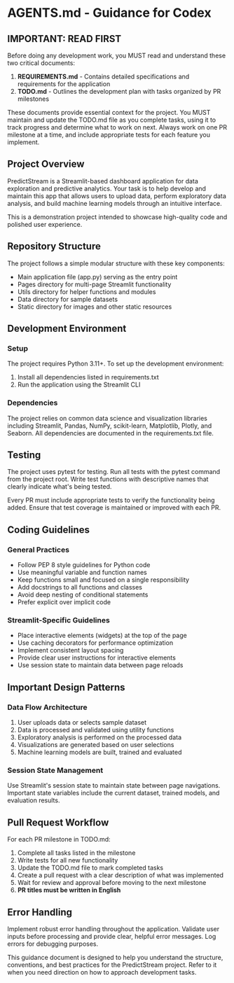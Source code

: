 # AGENTS.md - Guidance for Codex

## IMPORTANT: READ FIRST

Before doing any development work, you MUST read and understand these two critical documents:

1. **REQUIREMENTS.md** - Contains detailed specifications and requirements for the application
2. **TODO.md** - Outlines the development plan with tasks organized by PR milestones

These documents provide essential context for the project. You MUST maintain and update the TODO.md file as you complete tasks, using it to track progress and determine what to work on next. Always work on one PR milestone at a time, and include appropriate tests for each feature you implement.

## Project Overview

PredictStream is a Streamlit-based dashboard application for data exploration and predictive analytics. Your task is to help develop and maintain this app that allows users to upload data, perform exploratory data analysis, and build machine learning models through an intuitive interface.

This is a demonstration project intended to showcase high-quality code and polished user experience.

## Repository Structure

The project follows a simple modular structure with these key components:
- Main application file (app.py) serving as the entry point
- Pages directory for multi-page Streamlit functionality
- Utils directory for helper functions and modules
- Data directory for sample datasets
- Static directory for images and other static resources

## Development Environment

### Setup
The project requires Python 3.11+. To set up the development environment:
1. Install all dependencies listed in requirements.txt
2. Run the application using the Streamlit CLI

### Dependencies
The project relies on common data science and visualization libraries including Streamlit, Pandas, NumPy, scikit-learn, Matplotlib, Plotly, and Seaborn. All dependencies are documented in the requirements.txt file.

## Testing

The project uses pytest for testing. Run all tests with the pytest command from the project root. Write test functions with descriptive names that clearly indicate what's being tested.

Every PR must include appropriate tests to verify the functionality being added. Ensure that test coverage is maintained or improved with each PR.

## Coding Guidelines

### General Practices
- Follow PEP 8 style guidelines for Python code
- Use meaningful variable and function names
- Keep functions small and focused on a single responsibility
- Add docstrings to all functions and classes
- Avoid deep nesting of conditional statements
- Prefer explicit over implicit code

### Streamlit-Specific Guidelines
- Place interactive elements (widgets) at the top of the page
- Use caching decorators for performance optimization
- Implement consistent layout spacing
- Provide clear user instructions for interactive elements
- Use session state to maintain data between page reloads

## Important Design Patterns

### Data Flow Architecture
1. User uploads data or selects sample dataset
2. Data is processed and validated using utility functions
3. Exploratory analysis is performed on the processed data
4. Visualizations are generated based on user selections
5. Machine learning models are built, trained and evaluated

### Session State Management
Use Streamlit's session state to maintain state between page navigations. Important state variables include the current dataset, trained models, and evaluation results.

## Pull Request Workflow

For each PR milestone in TODO.md:

1. Complete all tasks listed in the milestone
2. Write tests for all new functionality
3. Update the TODO.md file to mark completed tasks
4. Create a pull request with a clear description of what was implemented
5. Wait for review and approval before moving to the next milestone
6. **PR titles must be written in English**

## Error Handling

Implement robust error handling throughout the application. Validate user inputs before processing and provide clear, helpful error messages. Log errors for debugging purposes.

This guidance document is designed to help you understand the structure, conventions, and best practices for the PredictStream project. Refer to it when you need direction on how to approach development tasks.